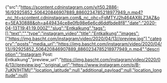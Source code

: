 {"src":"https://scontent.cdninstagram.com/v/t50.2886-16/92925852_506420846907889_8860234785218977949_n.mp4?_nc_ht=scontent.cdninstagram.com&_nc_ohc=FgMTYJ2h464AX8LZ3AZ&oe=5EA30888&oh=a449434ce8e0fb98e6e6cd6ddfbde8f8","date":"2020-04-13T19:41:19.000Z","slug":"Entkalkung","tags":[],"text":"","type":"instagram_video","title":"Entkalkung","images":["https://img.bascht.com/instagram/video/2020/04/13//preview.jpg"],"category":"posts","media_url":"https://img.bascht.com/instagram/video/2020/04/13//92925852_506420846907889_8860234785218977949_n.mp4","description":"Instagram Post: Entkalkung","preview_url":"https://img.bascht.com/instagram/video/2020/04/13//preview.jpg","original_url":"https://www.instagram.com/p/B-7uKN1HTMI/","location_latitude":null,"additional_payload":null,"location_longitude":null}